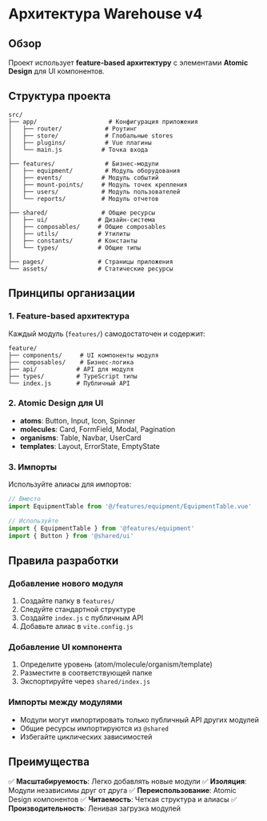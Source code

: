 # Архитектура Warehouse v4

## Обзор

Проект использует **feature-based архитектуру** с элементами **Atomic Design** для UI компонентов.

## Структура проекта

```
src/
├── app/                    # Конфигурация приложения
│   ├── router/            # Роутинг
│   ├── store/             # Глобальные stores
│   ├── plugins/           # Vue плагины
│   └── main.js           # Точка входа
│
├── features/              # Бизнес-модули
│   ├── equipment/         # Модуль оборудования
│   ├── events/           # Модуль событий
│   ├── mount-points/     # Модуль точек крепления
│   ├── users/            # Модуль пользователей
│   └── reports/          # Модуль отчетов
│
├── shared/               # Общие ресурсы
│   ├── ui/              # Дизайн-система
│   ├── composables/     # Общие composables
│   ├── utils/           # Утилиты
│   ├── constants/       # Константы
│   └── types/           # Общие типы
│
├── pages/               # Страницы приложения
└── assets/              # Статические ресурсы
```

## Принципы организации

### 1. Feature-based архитектура

Каждый модуль (`features/`) самодостаточен и содержит:

```
feature/
├── components/     # UI компоненты модуля
├── composables/    # Бизнес-логика
├── api/           # API для модуля
├── types/         # TypeScript типы
└── index.js       # Публичный API
```

### 2. Atomic Design для UI

- **atoms**: Button, Input, Icon, Spinner
- **molecules**: Card, FormField, Modal, Pagination
- **organisms**: Table, Navbar, UserCard
- **templates**: Layout, ErrorState, EmptyState

### 3. Импорты

Используйте алиасы для импортов:

```javascript
// Вместо
import EquipmentTable from '@/features/equipment/EquipmentTable.vue'

// Используйте
import { EquipmentTable } from '@features/equipment'
import { Button } from '@shared/ui'
```

## Правила разработки

### Добавление нового модуля

1. Создайте папку в `features/`
2. Следуйте стандартной структуре
3. Создайте `index.js` с публичным API
4. Добавьте алиас в `vite.config.js`

### Добавление UI компонента

1. Определите уровень (atom/molecule/organism/template)
2. Разместите в соответствующей папке
3. Экспортируйте через `shared/index.js`

### Импорты между модулями

- Модули могут импортировать только публичный API других модулей
- Общие ресурсы импортируются из `@shared`
- Избегайте циклических зависимостей

## Преимущества

✅ **Масштабируемость**: Легко добавлять новые модули
✅ **Изоляция**: Модули независимы друг от друга
✅ **Переиспользование**: Atomic Design компонентов
✅ **Читаемость**: Четкая структура и алиасы
✅ **Производительность**: Ленивая загрузка модулей 
